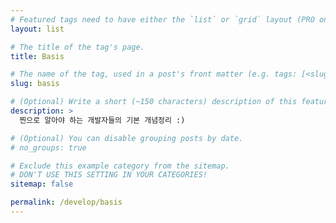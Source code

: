 ```yaml
---
# Featured tags need to have either the `list` or `grid` layout (PRO only).
layout: list

# The title of the tag's page.
title: Basis

# The name of the tag, used in a post's front matter (e.g. tags: [<slug>]).
slug: basis

# (Optional) Write a short (~150 characters) description of this featured tag.
description: >
  찐으로 알아야 하는 개발자들의 기본 개념정리 :)

# (Optional) You can disable grouping posts by date.
# no_groups: true

# Exclude this example category from the sitemap.
# DON'T USE THIS SETTING IN YOUR CATEGORIES!
sitemap: false

permalink: /develop/basis
---
```

